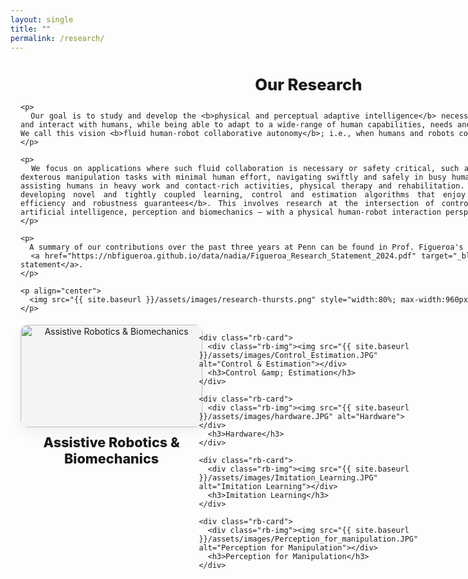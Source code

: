 ```yaml
---
layout: single
title: ""
permalink: /research/
---
```


<section class="research-wrap">
  <!-- ===== INTRO ===== -->
  <div class="rb-intro">
    <h1>Our Research</h1>

    <p>
      Our goal is to study and develop the <b>physical and perceptual adaptive intelligence</b> necessary for robots to learn from and interact with humans, while being able to adapt to a wide-range of human capabilities, needs and ever-changing environments. We call this vision <b>fluid human-robot collaborative autonomy</b>; i.e., when humans and robots collaborate harmoniously.
    </p>

    <p>
      We focus on applications where such fluid collaboration is necessary or safety critical, such as teaching robots cumbersome dexterous manipulation tasks with minimal human effort, navigating swiftly and safely in busy human-centric spaces, physically assisting humans in heavy work and contact-rich activities, physical therapy and rehabilitation. We tackle these problems by developing novel and tightly coupled learning, control and estimation algorithms that enjoy from <b>stability, safety, efficiency and robustness guarantees</b>. This involves research at the intersection of control theory, machine learning, artificial intelligence, perception and biomechanics — with a physical human-robot interaction perspective.
    </p>

    <p>
      A summary of our contributions over the past three years at Penn can be found in Prof. Figueroa's
      <a href="https://nbfigueroa.github.io/data/nadia/Figueroa_Research_Statement_2024.pdf" target="_blank" rel="noopener">research statement</a>.
    </p>

    <p align="center">
      <img src="{{ site.baseurl }}/assets/images/research-thursts.png" style="width:80%; max-width:960px;">
    </p>
  </div>

  <!-- ===== GRID (not clickable) ===== -->
  <section class="rb-grid">
    <div class="rb-card">
      <div class="rb-img"><img src="{{ site.baseurl }}/assets/images/Assistive_Robotics.JPG" alt="Assistive Robotics & Biomechanics"></div>
      <h3>Assistive Robotics &amp; Biomechanics</h3>
    </div>

    <div class="rb-card">
      <div class="rb-img"><img src="{{ site.baseurl }}/assets/images/Control_Estimation.JPG" alt="Control & Estimation"></div>
      <h3>Control &amp; Estimation</h3>
    </div>

    <div class="rb-card">
      <div class="rb-img"><img src="{{ site.baseurl }}/assets/images/hardware.JPG" alt="Hardware"></div>
      <h3>Hardware</h3>
    </div>

    <div class="rb-card">
      <div class="rb-img"><img src="{{ site.baseurl }}/assets/images/Imitation_Learning.JPG" alt="Imitation Learning"></div>
      <h3>Imitation Learning</h3>
    </div>

    <div class="rb-card">
      <div class="rb-img"><img src="{{ site.baseurl }}/assets/images/Perception_for_manipulation.JPG" alt="Perception for Manipulation"></div>
      <h3>Perception for Manipulation</h3>
    </div>
  </section>
</section>

<style>
/* 🔕 Hide pager & feed icon just on this page */
.pagination{display:none!important;}
.page__footer-follow .social-icons a[href$="feed.xml"],
.page__footer-follow .social-icons a[href*="/feed"],
.page__footer-follow .social-icons .fa-rss{display:none!important;}

/* keep theme spacing tight */
.main .page__content{padding-top:0.35rem;}

/* ===== Centered wrapper (matches publication page) ===== */
.research-wrap{
  width: min(96vw, 1400px);     /* wider content area */
  margin: 0 auto 1.5rem;        /* centered by default */
  padding: 0 16px;
}

/* Desktop-only nudge for ultra-wide screens to align with header */
@media (min-width:1500px){
  .research-wrap{
    margin-left: -380px;        /* tweak to visually align */
    margin-right: auto;
  }
}
/* Re-center below 1500px */
@media (max-width:1499.98px){
  .research-wrap{
    margin-left: auto;
    margin-right: auto;
  }
}

/* ===== Intro ===== */
.rb-intro{
  width: 100%;
  text-align: justify;
  text-justify: inter-word;
}
.rb-intro h1{
  text-align:center;
  margin-bottom:0.7rem;
  font-weight:800;
  font-size:clamp(1.2rem, 1.1vw + 0.95rem, 1.6rem);
}
.rb-intro p{
  margin:0.6rem 0;
  line-height:1.65;
  font-size:clamp(0.92rem, 0.35vw + 0.8rem, 1.02rem);
}

/* ===== Grid ===== */
.rb-grid{
  margin-top:1.2rem;
  display:grid;
  gap: clamp(14px, 2.5vw, 28px);
  grid-template-columns: repeat(3, minmax(280px, 1fr));
  justify-items:center;
}
@media (max-width: 800px){
  .rb-grid{ grid-template-columns: repeat(2, minmax(260px, 1fr)); }
}
@media (max-width: 680px){
  .rb-grid{ grid-template-columns: minmax(240px, 1fr); }
}

/* ===== Cards ===== */
.rb-card{
  width:100%;
  max-width:520px;
  display:flex;
  flex-direction:column;
  align-items:center;
  text-align:center;
}
.rb-img{
  width:100%;
  aspect-ratio:16 / 9;
  border-radius:12px;
  overflow:hidden;
  box-shadow:0 8px 22px rgba(0,0,0,.06);
  background:#f3f4f6;
}
.rb-img img{
  width:100%;
  height:100%;
  object-fit:cover;
  display:block;
  transition:transform .28s ease, filter .28s ease;
}
.rb-card:hover .rb-img img{
  transform:scale(1.015);
  filter:brightness(1.02);
}
.rb-card h3{
  margin:0.7rem 0 0;
  font-weight:800;
  font-size:clamp(1rem, 1vw + .75rem, 1.35rem);
}
</style>
